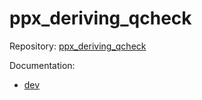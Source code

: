 # ppx_deriving_qcheck

Repository: [ppx_deriving_qcheck](https://github.com/vch9/ppx_deriving_qcheck)

Documentation:
* [dev](https://vch9.github.io/ppx_deriving_qcheck/dev/ppx_deriving_qcheck/)
